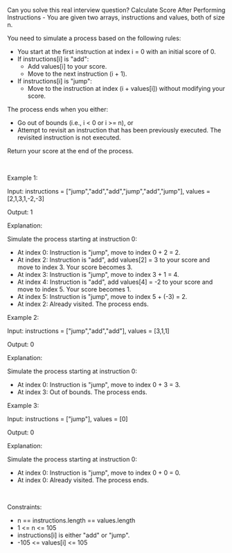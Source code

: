 Can you solve this real interview question? Calculate Score After Performing Instructions - You are given two arrays, instructions and values, both of size n.

You need to simulate a process based on the following rules:

 * You start at the first instruction at index i = 0 with an initial score of 0.
 * If instructions[i] is "add":
   * Add values[i] to your score.
   * Move to the next instruction (i + 1).
 * If instructions[i] is "jump":
   * Move to the instruction at index (i + values[i]) without modifying your score.

The process ends when you either:

 * Go out of bounds (i.e., i < 0 or i >= n), or
 * Attempt to revisit an instruction that has been previously executed. The revisited instruction is not executed.

Return your score at the end of the process.

 

Example 1:

Input: instructions = ["jump","add","add","jump","add","jump"], values = [2,1,3,1,-2,-3]

Output: 1

Explanation:

Simulate the process starting at instruction 0:

 * At index 0: Instruction is "jump", move to index 0 + 2 = 2.
 * At index 2: Instruction is "add", add values[2] = 3 to your score and move to index 3. Your score becomes 3.
 * At index 3: Instruction is "jump", move to index 3 + 1 = 4.
 * At index 4: Instruction is "add", add values[4] = -2 to your score and move to index 5. Your score becomes 1.
 * At index 5: Instruction is "jump", move to index 5 + (-3) = 2.
 * At index 2: Already visited. The process ends.

Example 2:

Input: instructions = ["jump","add","add"], values = [3,1,1]

Output: 0

Explanation:

Simulate the process starting at instruction 0:

 * At index 0: Instruction is "jump", move to index 0 + 3 = 3.
 * At index 3: Out of bounds. The process ends.

Example 3:

Input: instructions = ["jump"], values = [0]

Output: 0

Explanation:

Simulate the process starting at instruction 0:

 * At index 0: Instruction is "jump", move to index 0 + 0 = 0.
 * At index 0: Already visited. The process ends.

 

Constraints:

 * n == instructions.length == values.length
 * 1 <= n <= 105
 * instructions[i] is either "add" or "jump".
 * -105 <= values[i] <= 105